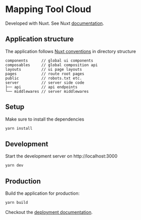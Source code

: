 # Mapping Tool Cloud

Developed with Nuxt. See Nuxt [documentation](https://v3.nuxtjs.org).

## Application structure
The application follows [Nuxt conventions](https://v3.nuxtjs.org/docs/directory-structure/app) in directory structure

```
components      // global ui components
composables     // global composition api 
layouts         // ui page layouts
pages           // route root pages
public          // robots.txt etc.
server          // server side code
├── api         // api endpoints
└── middlewares // server middlewares
```


## Setup

Make sure to install the dependencies

```bash
yarn install
```

## Development

Start the development server on http://localhost:3000

```bash
yarn dev
```

## Production

Build the application for production:

```bash
yarn build
```

Checkout the [deployment documentation](https://v3.nuxtjs.org/docs/deployment).